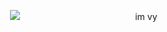 ㅤㅤㅤㅤㅤㅤㅤㅤㅤ![](https://64.media.tumblr.com/948c3716d18398ac3df8f05d6ea81a61/8d9770f3eed181f7-9b/s250x400/4e7b83d8c088c1c1cc7c64404e99844384c79e99.pnj)
ㅤㅤㅤㅤㅤㅤㅤㅤㅤㅤㅤㅤㅤㅤim vy
